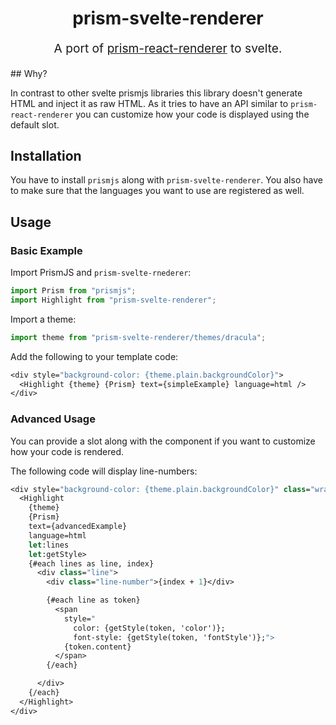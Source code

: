 <h1 align="center">
  prism-svelte-renderer
  <br>
</h1>
<p align="center" style="font-size: 1.2rem;">
 A port of <a href="https://github.com/FormidableLabs/prism-react-renderer">prism-react-renderer</a> to svelte.
</p>
## Why?

In contrast to other svelte prismjs libraries this library doesn't generate HTML and inject it as raw HTML. As it tries to have an API similar to `prism-react-renderer` you can customize how your code is displayed using the default slot.

## Installation

You have to install `prismjs` along with `prism-svelte-renderer`. You also have to make sure that the languages you want to use are registered as well.

## Usage

### Basic Example

Import PrismJS and `prism-svelte-rnederer`:

```js
import Prism from "prismjs";
import Highlight from "prism-svelte-renderer";
```

Import a theme:

```js
import theme from "prism-svelte-renderer/themes/dracula";
```

Add the following to your template code:

```sv
<div style="background-color: {theme.plain.backgroundColor}">
  <Highlight {theme} {Prism} text={simpleExample} language=html />
</div>
```

### Advanced Usage

You can provide a slot along with the component if you want to customize how your code is rendered.

The following code will display line-numbers:

```sv
<div style="background-color: {theme.plain.backgroundColor}" class="wrapper">
  <Highlight
    {theme}
    {Prism}
    text={advancedExample}
    language=html
    let:lines
    let:getStyle>
    {#each lines as line, index}
      <div class="line">
        <div class="line-number">{index + 1}</div>

        {#each line as token}
          <span
            style="
              color: {getStyle(token, 'color')};
              font-style: {getStyle(token, 'fontStyle')};">
            {token.content}
          </span>
        {/each}

      </div>
    {/each}
  </Highlight>
</div>
```

